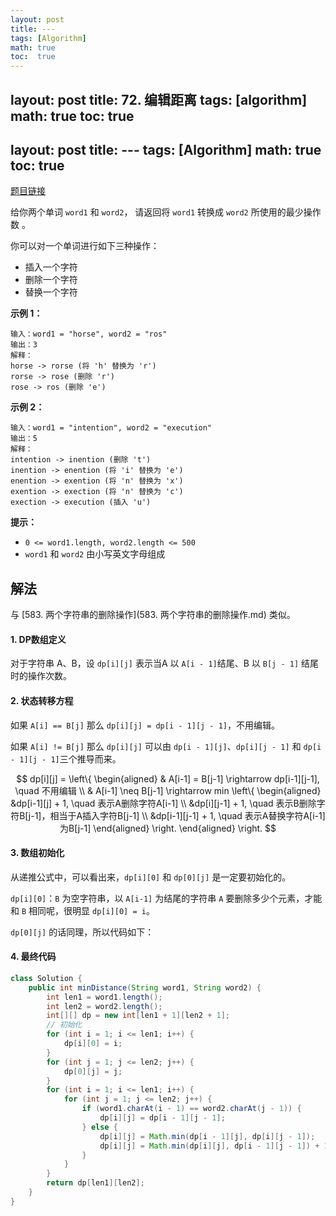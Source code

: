 ```yaml
---
layout: post
title: ---
tags: [Algorithm]
math: true
toc:  true
---
```

layout: post
title: 72. 编辑距离
tags: [algorithm]
math: true
toc:  true
---
layout: post
title: ---
tags: [Algorithm]
math: true
toc:  true
---

[题目链接](https://leetcode.cn/problems/edit-distance/)

给你两个单词 `word1` 和 `word2`， 请返回将 `word1` 转换成 `word2` 所使用的最少操作数 。

你可以对一个单词进行如下三种操作：

- 插入一个字符
- 删除一个字符
- 替换一个字符

**示例 1：**

```
输入：word1 = "horse", word2 = "ros"
输出：3
解释：
horse -> rorse (将 'h' 替换为 'r')
rorse -> rose (删除 'r')
rose -> ros (删除 'e')
```

**示例 2：**

```
输入：word1 = "intention", word2 = "execution"
输出：5
解释：
intention -> inention (删除 't')
inention -> enention (将 'i' 替换为 'e')
enention -> exention (将 'n' 替换为 'x')
exention -> exection (将 'n' 替换为 'c')
exection -> execution (插入 'u')
```

**提示：**

- `0 <= word1.length, word2.length <= 500`
- `word1` 和 `word2` 由小写英文字母组成

## 解法

与 [583. 两个字符串的删除操作](583. 两个字符串的删除操作.md) 类似。

#### 1. DP数组定义

对于字符串 A、B，设 `dp[i][j]` 表示当A 以 `A[i - 1]`结尾、B 以 `B[j - 1]` 结尾时的操作次数。

#### 2. 状态转移方程

如果 `A[i] == B[j]` 那么 `dp[i][j] = dp[i - 1][j - 1]`，不用编辑。

如果 `A[i] != B[j]` 那么 `dp[i][j]` 可以由 `dp[i - 1][j]`、`dp[i][j - 1]` 和  `dp[i - 1][j - 1]`三个推导而来。

$$
dp[i][j] = 
\left\{
    \begin{aligned}
    & A[i-1] = B[j-1] \rightarrow dp[i-1][j-1], \quad 不用编辑
    \\
    & A[i-1] \neq B[j-1] \rightarrow min
    \left\{
        \begin{aligned}
        &dp[i-1][j] + 1, \quad 表示A删除字符A[i-1] \\
        &dp[i][j-1] + 1, \quad 表示B删除字符B[j-1]，相当于A插入字符B[j-1] \\
        &dp[i-1][j-1] + 1, \quad 表示A替换字符A[i-1]为B[j-1]
        \end{aligned}
    \right.
    \end{aligned}
\right.
$$

#### 3. 数组初始化

从递推公式中，可以看出来，`dp[i][0]` 和 `dp[0][j]` 是一定要初始化的。

`dp[i][0]`：`B` 为空字符串，以 `A[i-1]` 为结尾的字符串 `A` 要删除多少个元素，才能和 `B` 相同呢，很明显 `dp[i][0] = i`。

`dp[0][j]` 的话同理，所以代码如下：

#### 4. 最终代码

```java
class Solution {
    public int minDistance(String word1, String word2) {
        int len1 = word1.length();
        int len2 = word2.length();
        int[][] dp = new int[len1 + 1][len2 + 1];
        // 初始化
        for (int i = 1; i <= len1; i++) {
            dp[i][0] = i;
        }
        for (int j = 1; j <= len2; j++) {
            dp[0][j] = j;
        }
        for (int i = 1; i <= len1; i++) {
            for (int j = 1; j <= len2; j++) {
                if (word1.charAt(i - 1) == word2.charAt(j - 1)) {
                    dp[i][j] = dp[i - 1][j - 1];
                } else {
                    dp[i][j] = Math.min(dp[i - 1][j], dp[i][j - 1]);
                    dp[i][j] = Math.min(dp[i][j], dp[i - 1][j - 1]) + 1;
                }
            }
        }
        return dp[len1][len2];
    }
}
```

